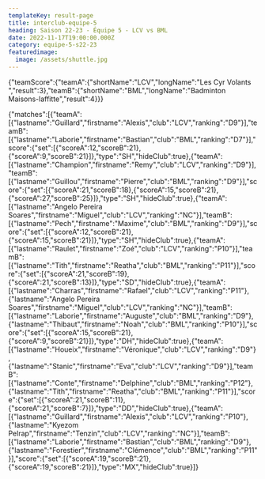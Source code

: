 ```yaml
---
templateKey: result-page
title: interclub-equipe-5
heading: Saison 22-23 - Équipe 5 - LCV vs BML
date: 2022-11-17T19:00:00.000Z
category: equipe-5-s22-23
featuredimage:
  image: /assets/shuttle.jpg
---
```


<teamscoreboard>{"teamScore":{"teamA":{"shortName":"LCV","longName":"Les Cyr Volants ","result":3},"teamB":{"shortName":"BML","longName":"Badminton Maisons-laffitte","result":4}}}</teamscoreboard>

<scoreboard>{"matches":[{"teamA":[{"lastname":"Guillard","firstname":"Alexis","club":"LCV","ranking":"D9"}],"teamB":[{"lastname":"Laborie","firstname":"Bastian","club":"BML","ranking":"D7"}],"score":{"set":[{"scoreA":12,"scoreB":21},{"scoreA":9,"scoreB":21}]},"type":"SH","hideClub":true},{"teamA":[{"lastname":"Champion","firstname":"Remy","club":"LCV","ranking":"D9"}],"teamB":[{"lastname":"Guillou","firstname":"Pierre","club":"BML","ranking":"D9"}],"score":{"set":[{"scoreA":21,"scoreB":18},{"scoreA":15,"scoreB":21},{"scoreA":27,"scoreB":25}]},"type":"SH","hideClub":true},{"teamA":[{"lastname":"Angelo Pereira Soares","firstname":"Miguel","club":"LCV","ranking":"NC"}],"teamB":[{"lastname":"Pech","firstname":"Maxime","club":"BML","ranking":"D9"}],"score":{"set":[{"scoreA":12,"scoreB":21},{"scoreA":15,"scoreB":21}]},"type":"SH","hideClub":true},{"teamA":[{"lastname":"Raulet","firstname":"Zoé","club":"LCV","ranking":"P10"}],"teamB":[{"lastname":"Tith","firstname":"Reatha","club":"BML","ranking":"P11"}],"score":{"set":[{"scoreA":21,"scoreB":19},{"scoreA":21,"scoreB":13}]},"type":"SD","hideClub":true},{"teamA":[{"lastname":"Charras","firstname":"Rafael","club":"LCV","ranking":"P11"},{"lastname":"Angelo Pereira Soares","firstname":"Miguel","club":"LCV","ranking":"NC"}],"teamB":[{"lastname":"Laborie","firstname":"Auguste","club":"BML","ranking":"D9"},{"lastname":"Thibaut","firstname":"Noah","club":"BML","ranking":"P10"}],"score":{"set":[{"scoreA":15,"scoreB":21},{"scoreA":9,"scoreB":21}]},"type":"DH","hideClub":true},{"teamA":[{"lastname":"Houeix","firstname":"Véronique","club":"LCV","ranking":"D9"},{"lastname":"Stanic","firstname":"Eva","club":"LCV","ranking":"D9"}],"teamB":[{"lastname":"Conte","firstname":"Delphine","club":"BML","ranking":"P12"},{"lastname":"Tith","firstname":"Reatha","club":"BML","ranking":"P11"}],"score":{"set":[{"scoreA":21,"scoreB":11},{"scoreA":21,"scoreB":7}]},"type":"DD","hideClub":true},{"teamA":[{"lastname":"Guillard","firstname":"Alexis","club":"LCV","ranking":"P10"},{"lastname":"Kyezom Pelrap","firstname":"Tenzin","club":"LCV","ranking":"NC"}],"teamB":[{"lastname":"Laborie","firstname":"Bastian","club":"BML","ranking":"D9"},{"lastname":"Forestier","firstname":"Clémence","club":"BML","ranking":"P11"}],"score":{"set":[{"scoreA":19,"scoreB":21},{"scoreA":19,"scoreB":21}]},"type":"MX","hideClub":true}]}</scoreboard>